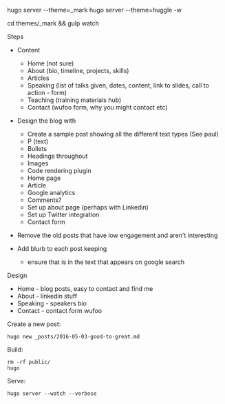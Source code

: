 hugo server --theme=_mark
hugo server --theme=huggle -w

cd themes/_mark && gulp watch

Steps

- Content
  - Home (not sure)
  - About (bio, timeline, projects, skills)
  - Articles
  - Speaking (list of talks given, dates, content, link to slides, call to action - form)
  - Teaching (training materials hub)
  - Contact (wufoo form, why you might contact etc)

- Design the blog with
  - Create a sample post showing all the different text types (See paul)
  - P (text)
  - Bullets
  - Headings throughout
  - Images
  - Code rendering plugin
  - Home page
  - Article
  - Google analytics
  - Comments?
  - Set up about page (perhaps with Linkedin)
  - Set up Twitter integration
  - Contact form
- Remove the old posts that have low engagement and aren't interesting
- Add blurb to each post keeping
  - ensure that is in the text that appears on google search

Design

* Home - blog posts, easy to contact and find me
* About - linkedin stuff
* Speaking - speakers bio
* Contact - contact form wufoo

Create a new post:

    hugo new _posts/2016-05-03-good-to-great.md

Build:

    rm -rf public/
    hugo

Serve:

    hugo server --watch --verbose

